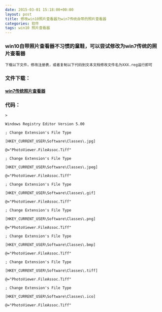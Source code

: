 ```yaml
---
date: 2015-03-01 15:18:00+00:00
layout: post
title: 修改win10照片查看器为win7传统自带的照片查看器
categories: 软件
tags: win10 照片查看器
---
```


###	win10自带照片查看器不习惯的童鞋，可以尝试修改为win7传统的照片查看器
	
	下载以下文件，修改注册表，或者复制以下代码到文本文档修改文件名为XXX.reg运行即可

###	文件下载：

####	[win7传统照片查看器](download/PhotoViewerForWin.zip)

###	代码：

	>
	
	Windows Registry Editor Version 5.00

	; Change Extension's File Type 

	[HKEY_CURRENT_USER\Software\Classes\.jpg] 

	@="PhotoViewer.FileAssoc.Tiff" 

	; Change Extension's File Type 

	[HKEY_CURRENT_USER\Software\Classes\.jpeg] 

	@="PhotoViewer.FileAssoc.Tiff" 

	; Change Extension's File Type 

	[HKEY_CURRENT_USER\Software\Classes\.gif] 

	@="PhotoViewer.FileAssoc.Tiff" 

	; Change Extension's File Type 

	[HKEY_CURRENT_USER\Software\Classes\.png] 

	@="PhotoViewer.FileAssoc.Tiff" 

	; Change Extension's File Type 

	[HKEY_CURRENT_USER\Software\Classes\.bmp] 

	@="PhotoViewer.FileAssoc.Tiff" 

	; Change Extension's File Type 

	[HKEY_CURRENT_USER\Software\Classes\.tiff] 

	@="PhotoViewer.FileAssoc.Tiff" 

	; Change Extension's File Type 

	[HKEY_CURRENT_USER\Software\Classes\.ico] 

	@="PhotoViewer.FileAssoc.Tiff"


   <script>
window.tctipConfig = {
        staticPrefix:   "http://static.tctip.com",
        buttonImageId:  7,
        buttonTip:  "zanzhu",
        list:{
            alipay: {qrimg: "https://raw.githubusercontent.com/flyingyouth/Jekyll-Light/gh-pages/img/ali.png"},
            weixin:{qrimg: "https://raw.githubusercontent.com/flyingyouth/Jekyll-Light/gh-pages/img/wx.png"},
        }
};
</script>
<script src="http://static.tctip.com/js/tctip.min.js"></script>
   